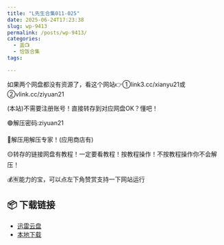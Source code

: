 ```yaml
---
title: "L先生合集011-025"
date: 2025-06-24T17:23:38
slug: wp-9413
permalink: /posts/wp-9413/
categories:
  - 盖📺
  - 恰饭合集
tags:

---
```


如果两个网盘都没有资源了，看这个网站👉①link3.cc/xianyu21或②vlink.cc/ziyuan21

(本站)不需要注册账号！直接转存到对应网盘OK？懂吧！

🟢解压密码:ziyuan21

🔵解压用解压专家！(应用商店有)

🟡转存的链接网盘有教程！一定要看教程！按教程操作！不按教程操作你不会解压！

💰🈶能力的宝，可以点左下角赞赏支持一下网站运行

## 📦 下载链接
- [迅雷云盘](https://blziyuan21.com/pay-download/9413?key=aea1e27658&down_id=0)
- [本地下载](https://blziyuan21.com/pay-download/9413?key=aea1e27658&down_id=1)

